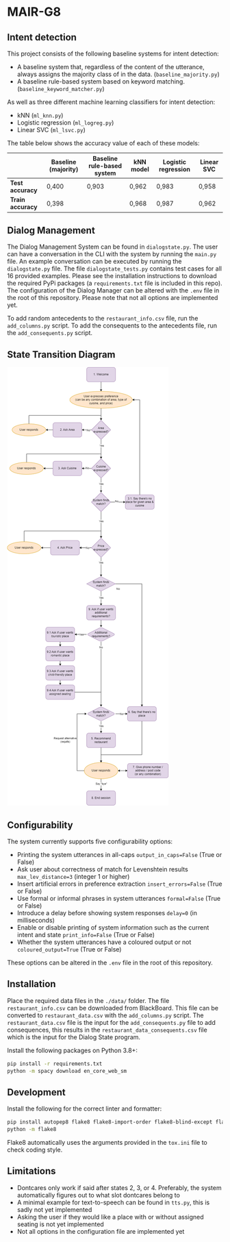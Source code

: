 # MAIR-G8

## Intent detection

This project consists of the following baseline systems for intent detection:

- A baseline system that, regardless of the content of the utterance, always assigns the majority class of in the data. (`baseline_majority.py`)
- A baseline rule-based system based on keyword matching. (`baseline_keyword_matcher.py`)

As well as three different machine learning classifiers for intent detection:

- kNN (`ml_knn.py`)
- Logistic regression (`ml_logreg.py`)
- Linear SVC (`ml_lsvc.py`)

The table below shows the accuracy value of each of these models:

|                    | **Baseline (majority)** | **Baseline rule-based system** | **kNN model** | **Logistic regression** | **Linear SVC** |
|--------------------|-------------------------|--------------------------------|---------------|-------------------------|----------------|
| **Test accuracy**  |                   0,400 |                          0,903 |         0,962 |                   0,983 |          0,958 |
| **Train accuracy** |                   0,398 |                                |         0,968 |                   0,987 |          0,962 |

## Dialog Management

The Dialog Management System can be found in `dialogstate.py`. The user can have a conversation in the CLI with the system by running the `main.py` file. An example conversation can be executed by running the `dialogstate.py` file. The file `dialogstate_tests.py` contains test cases for all 16 provided examples. Please see the installation instructions to download the required PyPi packages (a `requirements.txt` file is included in this repo). The configuration of the Dialog Manager can be altered with the `.env` file in the root of this repository. Please note that not all options are implemented yet.

To add random antecedents to the `restaurant_info.csv` file, run the `add_columns.py` script. To add the consequents to the antecedents file, run the `add_consequents.py` script.

## State Transition Diagram

![State Transition Diagram](./images/MAIR_task_1b.png)

## Configurability

The system currently supports five configurability options:

- Printing the system utterances in all-caps
    `output_in_caps=False` (True or False)
- Ask user about correctness of match for Levenshtein results
    `max_lev_distance=3` (integer 1 or higher)
- Insert artificial errors in preference extraction
    `insert_errors=False` (True or False)
- Use formal or informal phrases in system utterances
    `formal=False` (True or False)
- Introduce a delay before showing system responses
    `delay=0` (in milliseconds)
- Enable or disable printing of system information such as the current intent and state
    `print_info=False` (True or False)
- Whether the system utterances have a coloured output or not
    `coloured_output=True` (True or False)

These options can be altered in the `.env` file in the root of this repository.

## Installation

Place the required data files in the `./data/` folder. The file `restaurant_info.csv` can be downloaded from BlackBoard. This file can be converted to `restaurant_data.csv` with the `add_columns.py` script. The `restaurant_data.csv` file is the input for the `add_consequents.py` file to add consequences, this results in the `restaurant_data_consequents.csv` file which is the input for the Dialog State program.

Install the following packages on Python 3.8+:

```bash
pip install -r requirements.txt
python -m spacy download en_core_web_sm
```

## Development

Install the following for the correct linter and formatter:

```bash
pip install autopep8 flake8 flake8-import-order flake8-blind-except flake8-builtins flake8-docstrings flake8-rst-docstrings flake8-logging-format
python -m flake8
```

Flake8 automatically uses the arguments provided in the `tox.ini` file to check coding style.

## Limitations

- Dontcares only work if said after states 2, 3, or 4. Preferably, the system automatically figures out to what slot dontcares belong to
- A minimal example for text-to-speech can be found in `tts.py`, this is sadly not yet implemented
- Asking the user if they would like a place with or without assigned seating is not yet implemented
- Not all options in the configuration file are implemented yet
